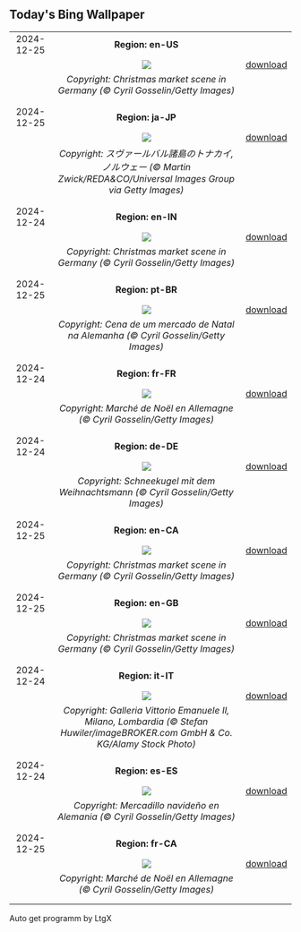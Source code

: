 ## Today's Bing Wallpaper
|      |      |      |
| :----: | :----: | :----: |
|2024-12-25|**Region: en-US**||
||![](https://www.bing.com/th?id=OHR.SantaSnowglobe_EN-US0704281966_UHD.jpg&pid=hp&w=1152&h=648&rs=1&c=4)| [download](https://www.bing.com/th?id=OHR.SantaSnowglobe_EN-US0704281966_UHD.jpg)|
||*Copyright: Christmas market scene in Germany (© Cyril Gosselin/Getty Images)*
||
|||
|2024-12-25|**Region: ja-JP**||
||![](https://www.bing.com/th?id=OHR.ReindeerTrio_JA-JP0425560339_UHD.jpg&pid=hp&w=1152&h=648&rs=1&c=4)| [download](https://www.bing.com/th?id=OHR.ReindeerTrio_JA-JP0425560339_UHD.jpg)|
||*Copyright: スヴァールバル諸島のトナカイ, ノルウェー (© Martin Zwick/REDA&CO/Universal Images Group via Getty Images)*
||
|||
|2024-12-24|**Region: en-IN**||
||![](https://www.bing.com/th?id=OHR.SantaSnowglobe_EN-IN0656724477_UHD.jpg&pid=hp&w=1152&h=648&rs=1&c=4)| [download](https://www.bing.com/th?id=OHR.SantaSnowglobe_EN-IN0656724477_UHD.jpg)|
||*Copyright: Christmas market scene in Germany (© Cyril Gosselin/Getty Images)*
||
|||
|2024-12-25|**Region: pt-BR**||
||![](https://www.bing.com/th?id=OHR.SantaSnowglobe_PT-BR1618485340_UHD.jpg&pid=hp&w=1152&h=648&rs=1&c=4)| [download](https://www.bing.com/th?id=OHR.SantaSnowglobe_PT-BR1618485340_UHD.jpg)|
||*Copyright: Cena de um mercado de Natal na Alemanha (© Cyril Gosselin/Getty Images)*
||
|||
|2024-12-24|**Region: fr-FR**||
||![](https://www.bing.com/th?id=OHR.SantaSnowglobe_FR-FR4108706539_UHD.jpg&pid=hp&w=1152&h=648&rs=1&c=4)| [download](https://www.bing.com/th?id=OHR.SantaSnowglobe_FR-FR4108706539_UHD.jpg)|
||*Copyright: Marché de Noël en Allemagne (© Cyril Gosselin/Getty Images)*
||
|||
|2024-12-24|**Region: de-DE**||
||![](https://www.bing.com/th?id=OHR.SantaSnowglobe_DE-DE7632109173_UHD.jpg&pid=hp&w=1152&h=648&rs=1&c=4)| [download](https://www.bing.com/th?id=OHR.SantaSnowglobe_DE-DE7632109173_UHD.jpg)|
||*Copyright: Schneekugel mit dem Weihnachtsmann (© Cyril Gosselin/Getty Images)*
||
|||
|2024-12-25|**Region: en-CA**||
||![](https://www.bing.com/th?id=OHR.SantaSnowglobe_EN-CA4151337834_UHD.jpg&pid=hp&w=1152&h=648&rs=1&c=4)| [download](https://www.bing.com/th?id=OHR.SantaSnowglobe_EN-CA4151337834_UHD.jpg)|
||*Copyright: Christmas market scene in Germany (© Cyril Gosselin/Getty Images)*
||
|||
|2024-12-25|**Region: en-GB**||
||![](https://www.bing.com/th?id=OHR.SantaSnowglobe_EN-GB8850390897_UHD.jpg&pid=hp&w=1152&h=648&rs=1&c=4)| [download](https://www.bing.com/th?id=OHR.SantaSnowglobe_EN-GB8850390897_UHD.jpg)|
||*Copyright: Christmas market scene in Germany (© Cyril Gosselin/Getty Images)*
||
|||
|2024-12-24|**Region: it-IT**||
||![](https://www.bing.com/th?id=OHR.GalleriaVittiorioEmanuele_IT-IT9220244159_UHD.jpg&pid=hp&w=1152&h=648&rs=1&c=4)| [download](https://www.bing.com/th?id=OHR.GalleriaVittiorioEmanuele_IT-IT9220244159_UHD.jpg)|
||*Copyright: Galleria Vittorio Emanuele II, Milano, Lombardia (© Stefan Huwiler/imageBROKER.com GmbH & Co. KG/Alamy Stock Photo)*
||
|||
|2024-12-24|**Region: es-ES**||
||![](https://www.bing.com/th?id=OHR.SantaSnowglobe_ES-ES2272443187_UHD.jpg&pid=hp&w=1152&h=648&rs=1&c=4)| [download](https://www.bing.com/th?id=OHR.SantaSnowglobe_ES-ES2272443187_UHD.jpg)|
||*Copyright: Mercadillo navideño en Alemania (© Cyril Gosselin/Getty Images)*
||
|||
|2024-12-25|**Region: fr-CA**||
||![](https://www.bing.com/th?id=OHR.SantaSnowglobe_FR-CA6593059116_UHD.jpg&pid=hp&w=1152&h=648&rs=1&c=4)| [download](https://www.bing.com/th?id=OHR.SantaSnowglobe_FR-CA6593059116_UHD.jpg)|
||*Copyright: Marché de Noël en Allemagne (© Cyril Gosselin/Getty Images)*
||
|||

Auto get programm by LtgX
